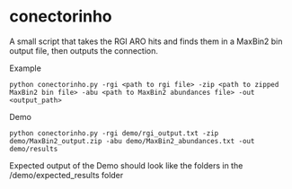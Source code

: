 # conectorinho
A small script that takes the RGI ARO hits and finds them in a MaxBin2 bin output file, then outputs the connection.


Example
```
python conectorinho.py -rgi <path to rgi file> -zip <path to zipped MaxBin2 bin file> -abu <path to MaxBin2 abundances file> -out <output_path>
```

Demo
```
python conectorinho.py -rgi demo/rgi_output.txt -zip demo/MaxBin2_output.zip -abu demo/MaxBin2_abundances.txt -out demo/results
```

Expected output of the Demo should look like the folders in the /demo/expected_results folder
